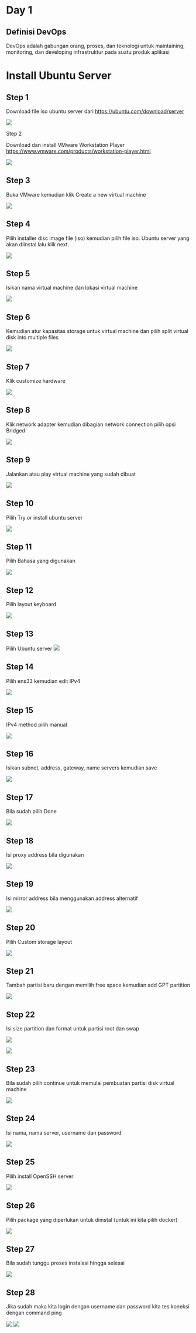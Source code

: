 # Day 1

## Definisi DevOps

DevOps adalah gabungan orang, proses, dan teknologi untuk maintaining,
monitoring, dan developing infrastruktur pada suatu produk aplikasi

# Install Ubuntu Server

## Step 1

Download file iso ubuntu server
dari <https://ubuntu.com/download/server>

![](./images/media/image1.png)

Step 2

Download dan install VMware Workstation Player
https://www.vmware.com/products/workstation-player.html

![](./images/media/image2.png)

## Step 3

Buka VMware kemudian klik Create a new virtual machine

![](./images/media/image3.png)

## Step 4

Pilih installer disc image file (iso) kemudian pilih file iso. Ubuntu
server yang akan diinstal lalu klik next.

![](./images/media/image4.png)

## Step 5

Isikan nama virtual machine dan lokasi virtual machine

![](./images/media/image5.png)

## Step 6

Kemudian atur kapasitas storage untuk virtual machine dan pilih split
virtual disk into multiple files

![](./images/media/image6.png)

## Step 7

Klik customize hardware

![](./images/media/image7.png)

## Step 8

Klik network adapter kemudian dibagian network connection pilih opsi
Bridged

![](./images/media/image8.png)

## Step 9

Jalankan atau play virtual machine yang sudah dibuat

![](./images/media/image9.png)

## Step 10

Pilih Try or install ubuntu server

![](./images/media/image10.png)

## Step 11

Pilih Bahasa yang digunakan

![](./images/media/image11.png)

## Step 12

Pilih layout keyboard

![](./images/media/image12.png)

## Step 13

Pilih Ubuntu server
![](./images/media/image13.png)

## Step 14

Pilih ens33 kemudian edit IPv4

![](./images/media/image14.png)

## Step 15

IPv4 method pilih manual

![](./images/media/image15.png)

## Step 16

Isikan subnet, address, gateway, name servers kemudian save

![](./images/media/image16.png)

## Step 17

Bila sudah pilih Done

![](./images/media/image17.png)

## Step 18

Isi proxy address bila digunakan

![](./images/media/image18.png)

## Step 19

Isi mirror address bila menggunakan address alternatif

![](./images/media/image19.png)

## Step 20

Pilih Custom storage layout

![](./images/media/image20.png)

## Step 21

Tambah partisi baru dengan memilih free space kemudian add GPT partition

![](./images/media/image21.png)

## Step 22

Isi size partition dan format untuk partisi root dan swap

![](./images/media/image22.png)

![](./images/media/image23.png)

## Step 23

Bila sudah pilih continue untuk memulai pembuatan partisi disk virtual
machine

![](./images/media/image24.png)

## Step 24

Isi nama, nama server, username dan password

![](./images/media/image25.png)

## Step 25

Pilih install OpenSSH server

![](./images/media/image26.png)

## Step 26

Pilih package yang diperlukan untuk diinstal (untuk ini kita pilih
docker)

![](./images/media/image27.png)

## Step 27

Bila sudah tunggu proses instalasi hingga selesai

![](./images/media/image28.png)

## Step 28

Jika sudah maka kita login dengan username dan password kita tes koneksi
dengan command ping

![](./images/media/image29.png)
![](./images/media/image30.png)
